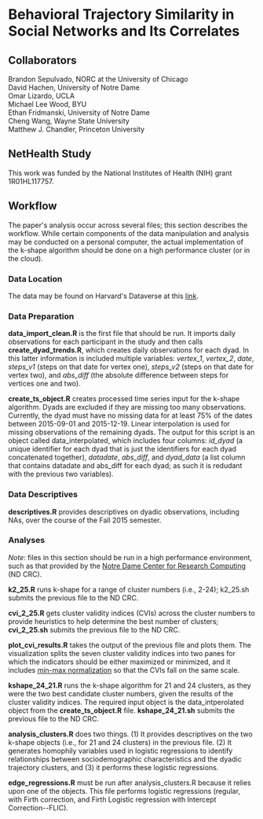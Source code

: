# Behavioral Trajectory Similarity in Social Networks and Its Correlates

## Collaborators

Brandon Sepulvado, NORC at the University of Chicago  
David Hachen, University of Notre Dame  
Omar Lizardo, UCLA  
Michael Lee Wood, BYU  
Ethan Fridmanski, University of Notre Dame  
Cheng Wang, Wayne State University  
Matthew J. Chandler, Princeton University  


## NetHealth Study
This work was funded by the National Institutes of Health (NIH) grant 1R01HL117757.

## Workflow

The paper's analysis occur across several files; this section describes the workflow. While certain components of the data manipulation and analysis may be conducted on a personal computer, the actual implementation of the k-shape algorithm should be done on a high performance cluster (or in the cloud).  

### Data Location

The data may be found on Harvard's Dataverse at this [link]().

### Data Preparation 

**data_import_clean.R** is the first file that should be run. It imports daily observations for each participant in the study and then calls **create_dyad_trends.R**, which creates daily observations for each dyad. In this latter information is included multiple variables: *vertex_1*, *vertex_2*, *date*, *steps_v1* (steps on that date for vertex one), *steps_v2* (steps on that date for vertex two), and *abs_diff* (the absolute difference between steps for vertices one and two).  

**create_ts_object.R** creates processed time series input for the k-shape algorithm. Dyads are excluded if they are missing too many observations. Currently, the dyad must have no missing data for at least 75% of the dates between 2015-09-01 and 2015-12-19. Linear interpolation is used for missing observations of the remaining dyads. The output for this script is an object called data_interpolated, which includes four columns: *id_dyad* (a unique identifier for each dyad that is just the identifiers for each dyad concatenated together), *datadate*, *abs_diff*, and *dyad_data* (a list column that contains datadate and abs_diff for each dyad; as such it is redudant with the previous two variables).  

### Data Descriptives

**descriptives.R** provides descriptives on dyadic observations, including NAs, over the course of the Fall 2015 semester.

### Analyses

*Note*: files in this section should be run in a high performance environment, such as that provided by the [Notre Dame Center for Research Computing](https://crc.nd.edu/) (ND CRC).  

**k2_25.R** runs k-shape for a range of cluster numbers (i.e., 2-24); k2_25.sh submits the previous file to the ND CRC.

**cvi_2_25.R** gets cluster validity indices (CVIs) across the cluster numbers to provide heuristics to help determine the best number of clusters; **cvi_2_25.sh** submits the previous file to the ND CRC.  

**plot_cvi_results.R** takes the output of the previous file and plots them. The visualization splits the seven cluster validity indices into two panes for which the indicators should be either maximized or minimized, and it includes [min-max normalization](https://en.wikipedia.org/wiki/Feature_scaling#Standardization_(Z-score_Normalization)/) so that the CVIs fall on the same scale.  

**kshape_24_21.R** runs the k-shape algorithm for 21 and 24 clusters, as they were the two best candidate cluster numbers, given the results of the cluster validity indices. The required input object is the data_intperolated object from the **create_ts_object.R** file. **kshape_24_21.sh** submits the previous file to the ND CRC.  

**analysis_clusters.R** does two things. (1) It provides descriptives on the two k-shape objects (i.e., for 21 and 24 clusters) in the previous file. (2) It generates homophily variables used in logistic regressions to identify relationships between sociodemographic characteristics and the dyadic trajectory clusters, and (3) it performs these logistic regressions. 

**edge_regressions.R** must be run after analysis_clusters.R because it relies upon one of the objects. This file performs logistic regressions (regular, with Firth correction, and Firth Logistic regression with Intercept Correction--FLIC).